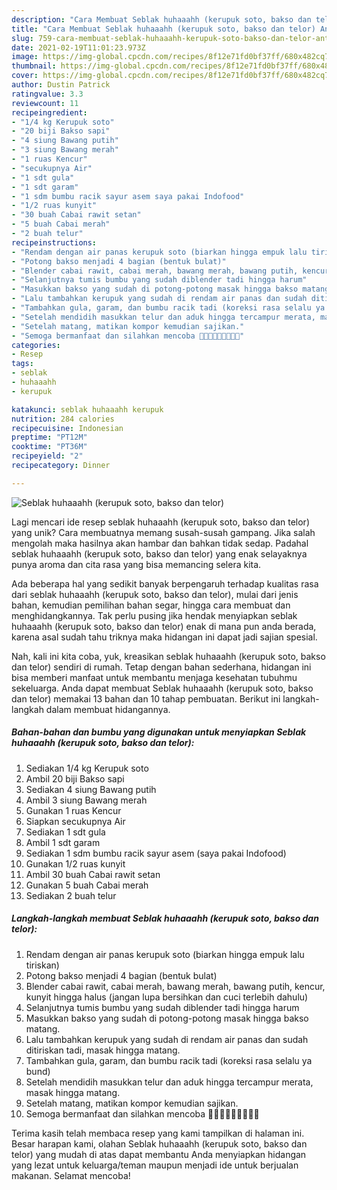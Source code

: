 ```yaml
---
description: "Cara Membuat Seblak huhaaahh (kerupuk soto, bakso dan telor) Anti Gagal"
title: "Cara Membuat Seblak huhaaahh (kerupuk soto, bakso dan telor) Anti Gagal"
slug: 759-cara-membuat-seblak-huhaaahh-kerupuk-soto-bakso-dan-telor-anti-gagal
date: 2021-02-19T11:01:23.973Z
image: https://img-global.cpcdn.com/recipes/8f12e71fd0bf37ff/680x482cq70/seblak-huhaaahh-kerupuk-soto-bakso-dan-telor-foto-resep-utama.jpg
thumbnail: https://img-global.cpcdn.com/recipes/8f12e71fd0bf37ff/680x482cq70/seblak-huhaaahh-kerupuk-soto-bakso-dan-telor-foto-resep-utama.jpg
cover: https://img-global.cpcdn.com/recipes/8f12e71fd0bf37ff/680x482cq70/seblak-huhaaahh-kerupuk-soto-bakso-dan-telor-foto-resep-utama.jpg
author: Dustin Patrick
ratingvalue: 3.3
reviewcount: 11
recipeingredient:
- "1/4 kg Kerupuk soto"
- "20 biji Bakso sapi"
- "4 siung Bawang putih"
- "3 siung Bawang merah"
- "1 ruas Kencur"
- "secukupnya Air"
- "1 sdt gula"
- "1 sdt garam"
- "1 sdm bumbu racik sayur asem saya pakai Indofood"
- "1/2 ruas kunyit"
- "30 buah Cabai rawit setan"
- "5 buah Cabai merah"
- "2 buah telur"
recipeinstructions:
- "Rendam dengan air panas kerupuk soto (biarkan hingga empuk lalu tiriskan)"
- "Potong bakso menjadi 4 bagian (bentuk bulat)"
- "Blender cabai rawit, cabai merah, bawang merah, bawang putih, kencur, kunyit hingga halus (jangan lupa bersihkan dan cuci terlebih dahulu)"
- "Selanjutnya tumis bumbu yang sudah diblender tadi hingga harum"
- "Masukkan bakso yang sudah di potong-potong masak hingga bakso matang."
- "Lalu tambahkan kerupuk yang sudah di rendam air panas dan sudah ditiriskan tadi, masak hingga matang."
- "Tambahkan gula, garam, dan bumbu racik tadi (koreksi rasa selalu ya bund)"
- "Setelah mendidih masukkan telur dan aduk hingga tercampur merata, masak hingga matang."
- "Setelah matang, matikan kompor kemudian sajikan."
- "Semoga bermanfaat dan silahkan mencoba 👩🏻‍🍳👩🏻‍🍳👩🏻‍🍳"
categories:
- Resep
tags:
- seblak
- huhaaahh
- kerupuk

katakunci: seblak huhaaahh kerupuk 
nutrition: 284 calories
recipecuisine: Indonesian
preptime: "PT12M"
cooktime: "PT36M"
recipeyield: "2"
recipecategory: Dinner

---
```



![Seblak huhaaahh (kerupuk soto, bakso dan telor)](https://img-global.cpcdn.com/recipes/8f12e71fd0bf37ff/680x482cq70/seblak-huhaaahh-kerupuk-soto-bakso-dan-telor-foto-resep-utama.jpg)

Lagi mencari ide resep seblak huhaaahh (kerupuk soto, bakso dan telor) yang unik? Cara membuatnya memang susah-susah gampang. Jika salah mengolah maka hasilnya akan hambar dan bahkan tidak sedap. Padahal seblak huhaaahh (kerupuk soto, bakso dan telor) yang enak selayaknya punya aroma dan cita rasa yang bisa memancing selera kita.

Ada beberapa hal yang sedikit banyak berpengaruh terhadap kualitas rasa dari seblak huhaaahh (kerupuk soto, bakso dan telor), mulai dari jenis bahan, kemudian pemilihan bahan segar, hingga cara membuat dan menghidangkannya. Tak perlu pusing jika hendak menyiapkan seblak huhaaahh (kerupuk soto, bakso dan telor) enak di mana pun anda berada, karena asal sudah tahu triknya maka hidangan ini dapat jadi sajian spesial.




Nah, kali ini kita coba, yuk, kreasikan seblak huhaaahh (kerupuk soto, bakso dan telor) sendiri di rumah. Tetap dengan bahan sederhana, hidangan ini bisa memberi manfaat untuk membantu menjaga kesehatan tubuhmu sekeluarga. Anda dapat membuat Seblak huhaaahh (kerupuk soto, bakso dan telor) memakai 13 bahan dan 10 tahap pembuatan. Berikut ini langkah-langkah dalam membuat hidangannya.

<!--inarticleads1-->

##### Bahan-bahan dan bumbu yang digunakan untuk menyiapkan Seblak huhaaahh (kerupuk soto, bakso dan telor):

1. Sediakan 1/4 kg Kerupuk soto
1. Ambil 20 biji Bakso sapi
1. Sediakan 4 siung Bawang putih
1. Ambil 3 siung Bawang merah
1. Gunakan 1 ruas Kencur
1. Siapkan secukupnya Air
1. Sediakan 1 sdt gula
1. Ambil 1 sdt garam
1. Sediakan 1 sdm bumbu racik sayur asem (saya pakai Indofood)
1. Gunakan 1/2 ruas kunyit
1. Ambil 30 buah Cabai rawit setan
1. Gunakan 5 buah Cabai merah
1. Sediakan 2 buah telur




<!--inarticleads2-->

##### Langkah-langkah membuat Seblak huhaaahh (kerupuk soto, bakso dan telor):

1. Rendam dengan air panas kerupuk soto (biarkan hingga empuk lalu tiriskan)
1. Potong bakso menjadi 4 bagian (bentuk bulat)
1. Blender cabai rawit, cabai merah, bawang merah, bawang putih, kencur, kunyit hingga halus (jangan lupa bersihkan dan cuci terlebih dahulu)
1. Selanjutnya tumis bumbu yang sudah diblender tadi hingga harum
1. Masukkan bakso yang sudah di potong-potong masak hingga bakso matang.
1. Lalu tambahkan kerupuk yang sudah di rendam air panas dan sudah ditiriskan tadi, masak hingga matang.
1. Tambahkan gula, garam, dan bumbu racik tadi (koreksi rasa selalu ya bund)
1. Setelah mendidih masukkan telur dan aduk hingga tercampur merata, masak hingga matang.
1. Setelah matang, matikan kompor kemudian sajikan.
1. Semoga bermanfaat dan silahkan mencoba 👩🏻‍🍳👩🏻‍🍳👩🏻‍🍳




Terima kasih telah membaca resep yang kami tampilkan di halaman ini. Besar harapan kami, olahan Seblak huhaaahh (kerupuk soto, bakso dan telor) yang mudah di atas dapat membantu Anda menyiapkan hidangan yang lezat untuk keluarga/teman maupun menjadi ide untuk berjualan makanan. Selamat mencoba!
